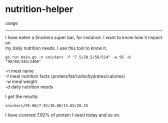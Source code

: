 nutrition-helper
================

usage
_____

I have eaten a Snickers super bar, for instance. I want to know how it impact on  
my daily nutrition needs. I use this tool to know it.  

`go run main.go -n snickers -f "7.5/28.5/56/514" -w 95 -d "90/90/340/2400"`  

-n meal name  
-f meal nutrition facts (protein/fat/carbohydrates/calories)  
-w meal weight  
-d daily nutrition needs  

I get the results:  

`snickers/95.00/7.92/30.08/15.65/20.35`  

I have covered 7.92% of protein I need today and so on.
